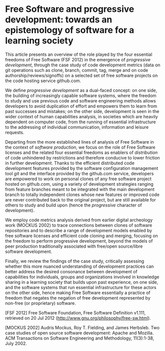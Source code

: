 Free Software and progressive development: towards an epistemology of software for a learning society
=====================================================================================================

This article presents an overview of the role played by the four essential
freedoms of Free Software (FSF 2012) in the emergence of *progressive
development*, through the case study of code development metrics (data on git
operations such as clone, branch, commit, tag, merge and on code
authorship/reviews/signoffs) on a selected set of free software projects on the
code hosting service github.com.

We define *progressive development* as a dual-faced concept: on one side, the
building of increasingly capable software systems, where the freedom to study
and use previous code and software engineering methods allows developers to
avoid duplication of effort and empowers them to learn from past successes and
mistakes; on the other side, development is seen in the wider context of human
capabilities analysis, in societies which are heavily dependent on computer
code, from the running of essential infrastructure to the addressing of
individual communication, information and leisure requests.

Departing from the more established lines of analysis of Free Software in the
context of *software production*, we focus on the role of Free Software licenses
and the related four essential freedoms as enablers of *distribution* of code
unhindered by restrictions and therefore conducive to lower friction in further
development. Thanks to the efficient distributed code development features
provided by the software configuration management tool *git* and the interface
provided by the github.com service, developers are empowered to work on personal
clones of any free software project hosted on github.com, using a variety of
development strategies ranging from feature branches meant to be integrated
with the main development branch to totally independent clones whose new
features or improved code are never contributed back to the original project,
but are still available for others to study and build upon (hence the
*progressive* character of development).

We employ code metrics analysis derived from earlier digital archeology work
(MOCKUS 2002) to trace connections between clones of software repositories and
to describe a range of development models enabled by free software licenses and
efficient code cloning and merging, focusing on the freedom to perform
progressive development, beyond the models of peer production traditionally
associated with free/open source/libre software development.

Finally, we review the findings of the case study, critically assessing whether
this more nuanced understanding of development practices can better address the
desired consonance between development of capabilities for individuals, groups
and organizations involved in knowledge sharing in a learning society that
builds upon past experience, on one side, and the software systems that run
essential infrastructure for these actors on the other side, hence making Free
Software essentially a practice of freedom that negates the negation of free
development represented by non-free (or proprietary) software.


[FSF 2012] Free Software Foundation, Free Software Definition v1.111, retrieved
on 20 Jul 2012 (http://www.gnu.org/philosophy/free-sw.html).

[MOCKUS 2002] Audris Mockus, Roy T. Fielding, and James Herbsleb. Two case
studies of open source software development: Apache and Mozilla. ACM
Transactions on Software Engineering and Methodology, 11(3):1-38, July 2002. 